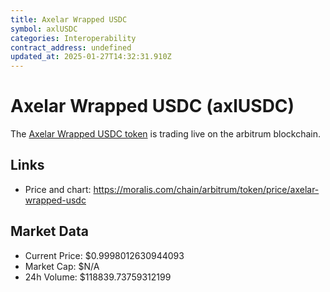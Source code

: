 ```yaml
---
title: Axelar Wrapped USDC
symbol: axlUSDC
categories: Interoperability
contract_address: undefined
updated_at: 2025-01-27T14:32:31.910Z
---
```


# Axelar Wrapped USDC (axlUSDC)
The [Axelar Wrapped USDC token](https://moralis.com/chain/arbitrum/token/price/axelar-wrapped-usdc) is trading live on the arbitrum blockchain.

## Links
- Price and chart: https://moralis.com/chain/arbitrum/token/price/axelar-wrapped-usdc

## Market Data
- Current Price: $0.9998012630944093
- Market Cap: $N/A
- 24h Volume: $118839.73759312199
